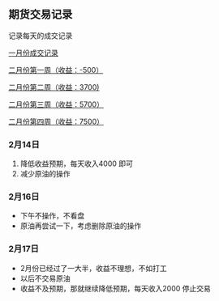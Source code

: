 ## 期货交易记录

记录每天的成交记录

[一月份成交记录](https://github.com/Ityang/Futures/blob/main/2023/202301/2023%E5%B9%B41%E6%9C%88%E4%BB%BD.md)

[二月份第一周（收益：-500）](https://github.com/Ityang/Futures/blob/main/2023/202302/2%E6%9C%88%E4%BB%BD%E7%AC%AC%E4%B8%80%E5%91%A8.md)

[二月份第二周（收益：3700)](https://github.com/Ityang/Futures/blob/main/2023/202302/2%E6%9C%88%E4%BB%BD%E7%AC%AC%E4%BA%8C%E5%91%A8.md)

[二月份第三周（收益：5700）](https://github.com/Ityang/Futures/blob/main/2023/202302/2%E6%9C%88%E4%BB%BD%E7%AC%AC%E4%B8%89%E5%91%A8.md)

[二月份第四周（收益：7500）](https://github.com/Ityang/Futures/blob/main/2023/202302/2%E6%9C%88%E4%BB%BD%E7%AC%AC%E5%9B%9B%E5%91%A8.md)

### 2月14日 

1. 降低收益预期，每天收入4000 即可
2. 减少原油的操作

### 2月16日

* 下午不操作，不看盘
* 原油再尝试一下，考虑删除原油的操作

### 2月17日

* 2月份已经过了一大半，收益不理想，不如打工
* 以后不交易原油
* 收益不及预期，那就继续降低预期，每天收入2000 停止交易
